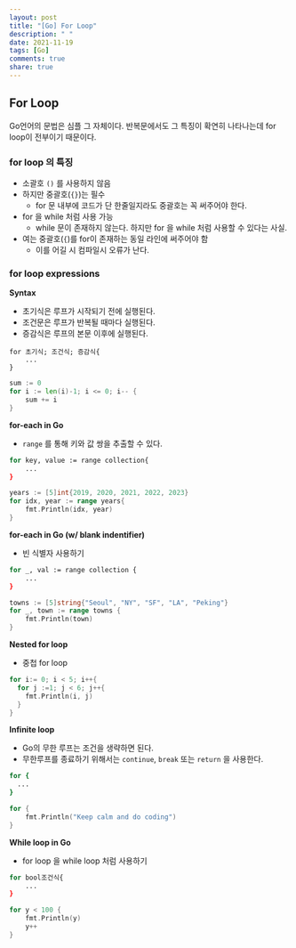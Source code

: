 ```yaml
---
layout: post
title: "[Go] For Loop"
description: " "
date: 2021-11-19
tags: [Go]
comments: true
share: true
---
```


## For Loop

Go언어의 문법은 심플 그 자체이다. 반복문에서도 그 특징이 확연히 나타나는데 for loop이 전부이기 때문이다.

### for loop 의 특징
  * 소괄호 <code>()</code> 를 사용하지 않음
  * 하지만 중괄호(<code>{}</code>)는 필수
    * for 문 내부에 코드가 단 한줄일지라도 중괄호는 꼭 써주어야 한다.
  * for 을 while 처럼 사용 가능
    * while 문이 존재하지 않는다. 하지만 for 을 while 처럼 사용할 수 있다는 사실.
  * 여는 중괄호(<code>{</code>)를 for이 존재하는 동일 라인에 써주어야 함
    * 이를 어길 시 컴파일시 오류가 난다.

### for loop expressions
**Syntax**  
  * 초기식은 루프가 시작되기 전에 실행된다.
  * 조건문은 루프가 반복될 때마다 실행된다.
  * 증감식은 루프의 본문 이후에 실행된다.
```bast
for 초기식; 조건식; 증감식{
    ...
}
```
```go
sum := 0
for i := len(i)-1; i <= 0; i-- {
    sum += i
}
```

**for-each in Go**
  * <code>range</code> 를 통해 키와 값 쌍을 추출할 수 있다.
```bash
for key, value := range collection{
    ...
}
```
```go
years := [5]int{2019, 2020, 2021, 2022, 2023}
for idx, year := range years{
    fmt.Println(idx, year)
}
```

**for-each in Go (w/ blank indentifier)**
* 빈 식별자 사용하기
```bash
for _, val := range collection {
    ...
}
```
```go
towns := [5]string{"Seoul", "NY", "SF", "LA", "Peking"}
for _, town := range towns {
    fmt.Println(town)
}
```

**Nested for loop**
* 중첩 for loop
```go
for i:= 0; i < 5; i++{
  for j :=1; j < 6; j++{
    fmt.Println(i, j)
  }
}
```

**Infinite loop**
* Go의 무한 루프는 조건을 생략하면 된다.  
* 무한루프를 종료하기 위해서는 <code>continue</code>, <code>break</code> 또는 <code>return</code> 을 사용한다.
```bash
for {
  ...
}
```
```go
for {
    fmt.Println("Keep calm and do coding")
}
```

**While loop in Go**
* for loop 을 while loop 처럼 사용하기
```bash
for bool조건식{
    ...
}
```
```go
for y < 100 {
    fmt.Println(y)
    y++
}
```
